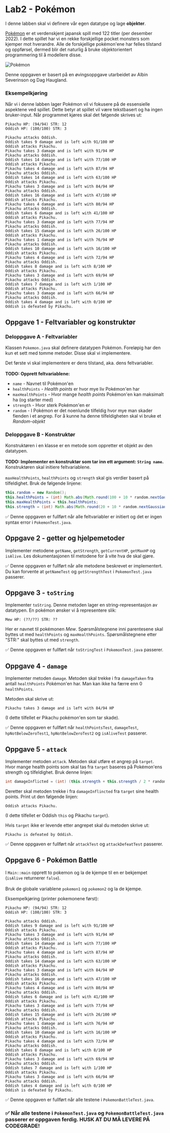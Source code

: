 # Lab2 - Pokémon
I denne labben skal vi definere vår egen datatype og lage **objekter**.

[Pokémon](https://en.wikipedia.org/wiki/Pok%C3%A9mon) er et verdenskjent japansk spill med 122 titler (per desember 2022). I dette spillet har vi en rekke forskjellige pocket monsters som kjemper mot hverandre. Alle de forskjellige pokémon'ene har felles tilstand og oppførsel, dermed blir det naturlig å bruke objektorientert programmering til å modellere disse.

![Pokémon](https://upload.wikimedia.org/wikipedia/commons/thumb/9/98/International_Pok%C3%A9mon_logo.svg/640px-International_Pok%C3%A9mon_logo.svg.png)


Denne oppgaven er basert på en øvingsoppgave utarbeidet av Albin Severinson og Dag Haugland.

### Eksempelkjøring
Når vi i denne labben lager Pokémon vil vi fokusere på de essensielle aspektene ved spillet. Dette betyr at spillet vil være tekstbasert og ha ingen bruker-input. Når programmet kjøres skal det følgende skrives ut:
```
Pikachu HP: (94/94) STR: 12
Oddish HP: (100/100) STR: 3

Pikachu attacks Oddish.
Oddish takes 9 damage and is left with 91/100 HP
Oddish attacks Pikachu.
Pikachu takes 3 damage and is left with 91/94 HP
Pikachu attacks Oddish.
Oddish takes 14 damage and is left with 77/100 HP
Oddish attacks Pikachu.
Pikachu takes 4 damage and is left with 87/94 HP
Pikachu attacks Oddish.
Oddish takes 14 damage and is left with 63/100 HP
Oddish attacks Pikachu.
Pikachu takes 3 damage and is left with 84/94 HP
Pikachu attacks Oddish.
Oddish takes 16 damage and is left with 47/100 HP
Oddish attacks Pikachu.
Pikachu takes 4 damage and is left with 80/94 HP
Pikachu attacks Oddish.
Oddish takes 6 damage and is left with 41/100 HP
Oddish attacks Pikachu.
Pikachu takes 3 damage and is left with 77/94 HP
Pikachu attacks Oddish.
Oddish takes 15 damage and is left with 26/100 HP
Oddish attacks Pikachu.
Pikachu takes 1 damage and is left with 76/94 HP
Pikachu attacks Oddish.
Oddish takes 10 damage and is left with 16/100 HP
Oddish attacks Pikachu.
Pikachu takes 4 damage and is left with 72/94 HP
Pikachu attacks Oddish.
Oddish takes 8 damage and is left with 8/100 HP
Oddish attacks Pikachu.
Pikachu takes 3 damage and is left with 69/94 HP
Pikachu attacks Oddish.
Oddish takes 7 damage and is left with 1/100 HP
Oddish attacks Pikachu.
Pikachu takes 3 damage and is left with 66/94 HP
Pikachu attacks Oddish.
Oddish takes 4 damage and is left with 0/100 HP
Oddish is defeated by Pikachu.
```

## Oppgave 1 - Feltvariabler og konstruktør
### Deloppgave A - Feltvariabler
Klassen `Pokemon.java` skal definere datatypen Pokémon. Foreløpig har den kun et sett med tomme metoder. Disse skal vi implementere.

Det første vi skal implementere er dens tilstand, aka. dens feltvariabler. <br></br>
**TODO: Opprett feltvariablene:**
 * `name` - Navnet til Pokémon'en
 * `healthPoints` - *Health points* er hvor mye liv Pokémon'en har
 * `maxHealthPoints` - Hvor mange *health points* Pokémon'en kan maksimalt ha (og starter med)
 * `strength` - Hvor sterk Pokémon'en er
 * `random` - I Pokémon er det noenlunde tilfeldig hvor mye man skader fienden i et angrep. For å kunne ha denne tilfeldigheten skal vi bruke et *Random-objekt*

### Deloppgave B - Konstruktør
Konstruktøren i en klasse er en metode som oppretter et objekt av den datatypen. <br></br>
**TODO: Implementer en konstruktør som tar inn ett argument: `String name`.** Konstruktøren skal initiere feltvariablene. <br></br>
`maxHealthPoints`, `healthPoints` og `strength` skal gis verdier basert på tilfeldighet. Bruk de følgende linjene:
```java
this.random = new Random();
this.healthPoints = (int) Math.abs(Math.round(100 + 10 * random.nextGaussian()));
this.maxHealthPoints = this.healthPoints;
this.strength = (int) Math.abs(Math.round(20 + 10 * random.nextGaussian()));
```

✅ Denne oppgaven er fullført når alle feltvariabler er initiert og det er ingen syntax error i `PokemonTest.java`.


## Oppgave 2 - getter og hjelpemetoder
Implementer metodene `getName`, `getStrength`, `getCurrentHP`, `getMaxHP` og `isAlive`. Les dokumentasjonen til metodene for å vite hva de skal gjøre.

✅ Denne oppgaven er fullført når alle metodene beskrevet er implementert. Du kan forvente at `getNameTest` og `getStrengthTest` i `PokemonTest.java` passerer.

## Oppgave 3 - `toString`
Implementer `toString`. Denne metoden lager en string-representasjon av datatypen. En pokémon ønsker vi å representere slik:
```
Mew HP: (??/??) STR: ??
```
Her er navnet til pokémonen *Mew*. Spørsmålstegnene inni parentesene skal byttes ut med `healthPoints` og `maxHealthPoints`. Spørsmålstegnene etter "STR:" skal byttes ut med `strength`.

✅ Denne oppgaven er fullført når `toStringTest` i `PokemonTest.java` passerer.


## Oppgave 4 - `damage`
Implementer metoden `damage`. Metoden skal trekke i fra `damageTaken` fra antall `healthPoints` Pokémon'en har. Man kan ikke ha færre enn 0 `healthPoints`.

Metoden skal skrive ut:
```
Pikachu takes 3 damage and is left with 84/94 HP
```
(I dette tilfellet er Pikachu pokémon'en som tar skade).

✅ Denne oppgaven er fullført når `healthPointsTest`, `damageTest`, `hpNotBelowZeroTest1`, `hpNotBelowZeroTest2` og `isAliveTest` passerer.


## Oppgave 5 - `attack`
Implementer metoden `attack`. Metoden skal utføre et angrep på `target`. Hvor mange health points som skal tas fra `target` baseres på Pokémon'ens strength og tilfeldighet. Bruk denne linjen:
```java
int damageInflicted = (int) (this.strength + this.strength / 2 * random.nextGaussian());
```
Deretter skal metoden trekke i fra `damageInflincted` fra `target` sine health points. Print ut den følgende linjen:
```
Oddish attacks Pikachu.
```
(I dette tilfellet er Oddish `this` og Pikachu `target`).

Hvis `target` ikke er levende etter angrepet skal du metoden skrive ut:
```
Pikachu is defeated by Oddish.
```

✅ Denne oppgaven er fullført når `attackTest` og `attackDefeatTest` passerer.


## Oppgave 6 - Pokémon Battle
I `Main::main` opprett to pokemon og la de kjempe til en er bekjempet (`isAlive` returnerer `false`). <br></br>
Bruk de globale variablene `pokemon1` og `pokemon2` og la de kjempe.

Eksempelkjøring (printer pokemonene først):
```
Pikachu HP: (94/94) STR: 12
Oddish HP: (100/100) STR: 3

Pikachu attacks Oddish.
Oddish takes 9 damage and is left with 91/100 HP
Oddish attacks Pikachu.
Pikachu takes 3 damage and is left with 91/94 HP
Pikachu attacks Oddish.
Oddish takes 14 damage and is left with 77/100 HP
Oddish attacks Pikachu.
Pikachu takes 4 damage and is left with 87/94 HP
Pikachu attacks Oddish.
Oddish takes 14 damage and is left with 63/100 HP
Oddish attacks Pikachu.
Pikachu takes 3 damage and is left with 84/94 HP
Pikachu attacks Oddish.
Oddish takes 16 damage and is left with 47/100 HP
Oddish attacks Pikachu.
Pikachu takes 4 damage and is left with 80/94 HP
Pikachu attacks Oddish.
Oddish takes 6 damage and is left with 41/100 HP
Oddish attacks Pikachu.
Pikachu takes 3 damage and is left with 77/94 HP
Pikachu attacks Oddish.
Oddish takes 15 damage and is left with 26/100 HP
Oddish attacks Pikachu.
Pikachu takes 1 damage and is left with 76/94 HP
Pikachu attacks Oddish.
Oddish takes 10 damage and is left with 16/100 HP
Oddish attacks Pikachu.
Pikachu takes 4 damage and is left with 72/94 HP
Pikachu attacks Oddish.
Oddish takes 8 damage and is left with 8/100 HP
Oddish attacks Pikachu.
Pikachu takes 3 damage and is left with 69/94 HP
Pikachu attacks Oddish.
Oddish takes 7 damage and is left with 1/100 HP
Oddish attacks Pikachu.
Pikachu takes 3 damage and is left with 66/94 HP
Pikachu attacks Oddish.
Oddish takes 4 damage and is left with 0/100 HP
Oddish is defeated by Pikachu.
```

✅ Denne oppgaven er fullført når alle testene i  `PokemonBattleTest.java`.


### ✅ Når alle testene i `PokemonTest.java` og `PokemonBattleTest.java` passerer er oppgaven ferdig. HUSK AT DU MÅ LEVERE PÅ CODEGRADE!
